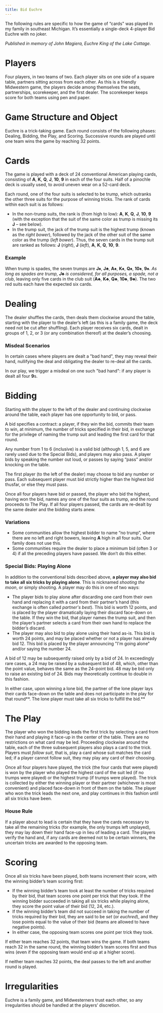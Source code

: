 ```yaml
---
title: Bid Euchre
---
```


The following rules are specific to how the game of “cards" was played in my family in southeast Michigan. It’s essentially a single-deck 4-player Bid Euchre with no joker.

_Published in memory of John Magiera, Euchre King of the Lake Cottage._

# Players

Four players, in two teams of two. Each player sits on one side of a square table, partners sitting across from each other. As this is a friendly Midwestern game, the players decide among themselves the seats, partnerships, scorekeeper, and the first dealer. The scorekeeper keeps score for both teams using pen and paper.

# Game Structure and Object

Euchre is a trick-taking game. Each round consists of the following phases: Dealing, Bidding, the Play, and Scoring. Successive rounds are played until one team wins the game by reaching 32 points.

# Cards

The game is played with a deck of 24 conventional American playing cards, consisting of **A**, **K**, **Q**, **J**, **10**, **9** in each of the four suits. Half of a pinochle deck is usually used, to avoid uneven wear on a 52-card deck.

Each round, one of the four suits is selected to be trump, which outranks the other three suits for the purpose of winning tricks.
The rank of cards within each suit is as follows:

- In the non-trump suits, the rank is (from high to low): **A**, **K**, **Q**, **J**, **10**, **9**
  (with the exception that the suit of the same color as trump is missing its **J** – see below).
- In the trump suit, the jack of the trump suit is the highest trump (known as the _right bower_),
  followed by the jack of the other suit of the same color as the trump (_left bower_). Thus, the
  seven cards in the trump suit are ranked as follows:
  **J** (_right_), **J** (_left_), **A**, **K**, **Q**, **10**, **9**.

### Example

When trump is spades, the seven trumps are **J**♠︎, **J**♣︎, **A**♠︎, **K**♠︎, **Q**♠︎, **10**♠︎, **9**♠︎.
_As long as spades are trump, **J**♣︎ is considered, for all purposes, a spade, not a club_, leaving
only five cards in the club suit (**A**♣︎, **K**♣︎, **Q**♣︎, **10**♣︎, **9**♣︎). The two red suits each
have the expected six cards.

# Dealing

The dealer shuffles the cards, then deals them clockwise around the table, starting with the player
to the dealer’s left (as this is a family game, the deck need not be cut after shuffling). Each
player receives six cards, dealt in groups of 1, 2, or 3 (or any combination thereof) at the
dealer’s choosing.

### Misdeal Scenarios

In certain cases where players are dealt a "bad hand", they may reveal their hand, nullifying the
deal and obligating the dealer to re-deal all the cards.

In our play, we trigger a misdeal on one such "bad hand": if any player is dealt all four **9**s.

# Bidding

Starting with the player to the left of the dealer and continuing clockwise around the table, each
player has one opportunity to bid, or pass.

A bid specifies a contract: a player, if they win the bid, commits their team to win, at minimum,
the number of tricks specified in their bid, in exchange for the privilege of naming the trump suit
and leading the first card for that round.

Any number from 1 to 6 (inclusive) is a valid bid (although 1, 5, and 6 are rarely used due to the
Special Bids), and players may also pass. A player bids by speaking the number out loud, or passes
by saying “pass” and/or knocking on the table.

The first player (to the left of the dealer) may choose to bid any number or pass. Each subsequent
player must bid strictly higher than the highest bid thusfar, or else they must pass.

Once all four players have bid or passed, the player who bid the highest, having won the bid, names
any one of the four suits as trump, and the round proceeds to The Play.
If all four players passed, the cards are re-dealt by the same dealer and the bidding starts anew.

### Variations

- Some communities allow the highest bidder to name “no trump”, where there are no left and right bowers, leaving **A** high in all four suits. Our family does not use this.
- Some communities require the dealer to place a minimum bid (often 3 or 4) if all the preceding players have passed. We don’t do this either.

### Special Bids: Playing Alone

In addition to the conventional bids described above, **a player may also bid to take all six tricks by playing alone**. This is nicknamed _shooting the moon_, or simply shooting. A player may do this in one of two ways:

- The player bids to play alone after discarding one card from their own hand and replacing it with a card from their partner’s hand (this exchange is often called _partner's best_). This bid is worth 12 points, and is placed by the player dramatically laying their discard face-down on the table. If they win the bid, that player names the trump suit, and then the player’s partner selects a card from their own hand to replace the bidder’s discard.
- The player may also bid to play alone using their hand as-is. This bid is worth 24 points, and may be placed whether or not a player has already bid 12. This bid is placed by the player announcing "I'm going alone" and/or saying the number 24.

A bid of 12 may be subsequently raised only by a bid of 24. In exceedingly rare cases, a 24 may be raised by a subsequent bid of 48, which, other than the point value, behaves the same as the 24-point bid. 48 may be bid only to raise an existing bid of 24. Bids may theoretically continue to double in this fashion.

In either case, upon winning a lone bid, the partner of the lone player lays their cards face-down on the table and does not participate in the play for that round**. The lone player must take all six tricks to fulfill the bid.**

# The Play

The player who won the bidding leads the first trick by selecting a card from their hand and playing it face-up in the center of the table. There are no restrictions on what card may be led. Proceeding clockwise around the table, each of the three subsequent players also plays a card to the trick. Players must _follow suit_, that is, play a card whose suit matches the card led; if a player cannot follow suit, they may play any card of their choosing.

Once all four players have played, the trick (the four cards that were played) is won by the player who played the highest card of the suit led (if no trumps were played) or the highest trump (if trumps were played). The trick is collected by either the winning player or their partner (whichever is most convenient) and placed face-down in front of them on the table. The player who won the trick leads the next one, and play continues in this fashion until all six tricks have been.

### House Rule

If a player about to lead is certain that they have the cards necessary to take all the remaining tricks (for example, the only trumps left unplayed), they may lay down their hand face-up in lieu of leading a card. The players verify the hand and, if any cards are deemed not to be certain winners, the uncertain tricks are awarded to the opposing team.

# Scoring

Once all six tricks have been played, both teams increment their score, with the winning bidder’s team scoring first:

- If the winning bidder’s team took at least the number of tricks required by their bid, that team scores one point per trick that they took. If the winning bidder succeeded in taking all six tricks while playing alone, they score the point value of their bid (12, 24, etc.).
- If the winning bidder’s team did not succeed in taking the number of tricks required by their bid, they are said to be _set_ (or _euchred_), and they lose points equal to the value of their bid (teams are allowed to have negative points).
- In either case, the opposing team scores one point per trick they took.

If either team reaches 32 points, that team wins the game. If both teams reach 32 in the same round, the winning bidder’s team scores first and thus wins (even if the opposing team would end up at a higher score).

If neither team reaches 32 points, the deal passes to the left and another round is played.

# Irregularities

Euchre is a family game, and Midwesterners trust each other, so any irregularities should be handled at the players’ discretion.
